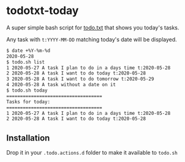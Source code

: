 todotxt-today
=============

A super simple bash script for [todo.txt](https://github.com/ginatrapani/todo.txt-cli) that shows
you today's tasks.

Any task with `t:YYYY-MM-DD` matching today's date will be displayed.

```bash
$ date +%Y-%m-%d
2020-05-28
$ todo.sh list
1 2020-05-27 A task I plan to do in a days time t:2020-05-28
2 2020-05-28 A task I want to do today t:2020-05-28
3 2020-05-28 A task I want to do tomorrow t:2020-05-29
4 2020-05-28 A task without a date on it
$ todo.sh today
===================================
Tasks for today:
===================================
1 2020-05-27 A task I plan to do in a days time t:2020-05-28
2 2020-05-28 A task I want to do today t:2020-05-28
```

## Installation

Drop it in your `.todo.actions.d` folder to make it available to `todo.sh`
